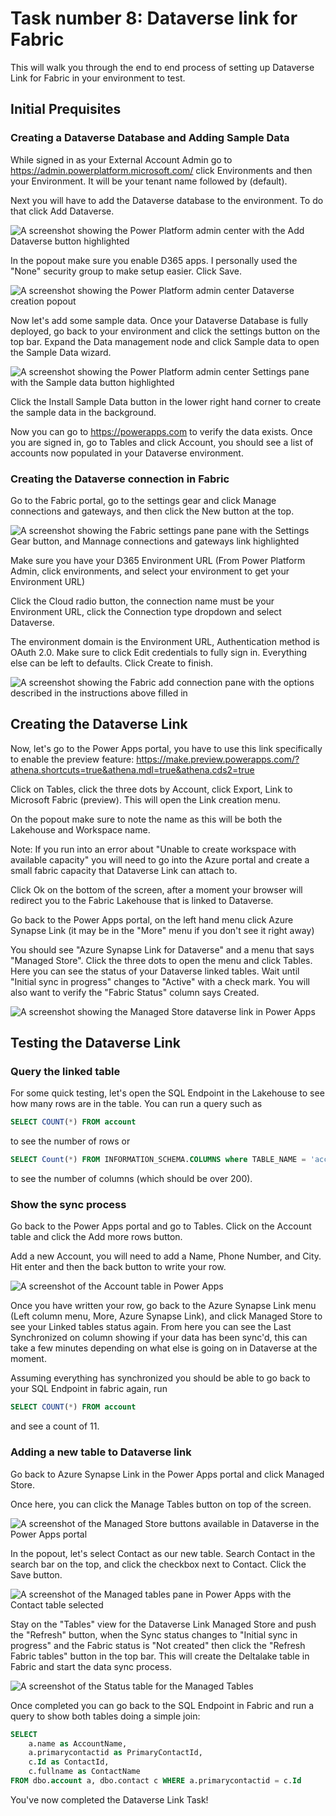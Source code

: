 # Task number 8: Dataverse link for Fabric

This will walk you through the end to end process of setting up Dataverse Link for Fabric in your environment to test.

## Initial Prequisites
### Creating a Dataverse Database and Adding Sample Data
While signed in as your External Account Admin go to https://admin.powerplatform.microsoft.com/ click Environments and then your Environment.
It will be your tenant name followed by (default).

Next you will have to add the Dataverse database to the environment. To do that click Add Dataverse.

![A screenshot showing the Power Platform admin center with the Add Dataverse button highlighted](media/dataverse-1.png)

In the popout make sure you enable D365 apps. I personally used the "None" security group to make setup easier. Click Save.

![A screenshot showing the Power Platform admin center Dataverse creation popout](media/dataverse-2.png)

Now let's add some sample data. Once your Dataverse Database is fully deployed, go back to your environment and click the settings button on the top bar. Expand the Data management node and click Sample data to open the Sample Data wizard. 

![A screenshot showing the Power Platform admin center Settings pane with the Sample data button highlighted](media/dataverse-3.png)

Click the Install Sample Data button in the lower right hand corner to create the sample data in the background.

Now you can go to https://powerapps.com to verify the data exists. Once you are signed in, go to Tables and click Account, you should see a list of accounts now populated in your Dataverse environment.

### Creating the Dataverse connection in Fabric

Go to the Fabric portal, go to the settings gear and click Manage connections and gateways, and then click the New button at the top.

![A screenshot showing the Fabric settings pane pane with the Settings Gear button, and Mannage connections and gateways link highlighted](media/dataverse-4.png)

Make sure you have your D365 Environment URL (From Power Platform Admin, click environments, and select your environment to get your Environment URL)

Click the Cloud radio button, the connection name must be your Environment URL, click the Connection type dropdown and select Dataverse.

The environment domain is the Environment URL, Authentication method is OAuth 2.0. Make sure to click Edit credentials to fully sign in. Everything else can be left to defaults. Click Create to finish.

![A screenshot showing the Fabric add connection pane with the options described in the instructions above filled in](media/dataverse-5.png)

## Creating the Dataverse Link

Now, let's go to the Power Apps portal, you have to use this link specifically to enable the preview feature: https://make.preview.powerapps.com/?athena.shortcuts=true&athena.mdl=true&athena.cds2=true

Click on Tables, click the three dots by Account, click Export, Link to Microsoft Fabric (preview). This will open the Link creation menu.

On the popout make sure to note the name as this will be both the Lakehouse and Workspace name.

Note: If you run into an error about "Unable to create workspace with available capacity" you will need to go into the Azure portal and create a small fabric capacity that Dataverse Link can attach to.

Click Ok on the bottom of the screen, after a moment your browser will redirect you to the Fabric Lakehouse that is linked to Dataverse.

Go back to the Power Apps portal, on the left hand menu click Azure Synapse Link (it may be in the "More" menu if you don't see it right away)

You should see "Azure Synapse Link for Dataverse" and a menu that says "Managed Store". Click the three dots to open the menu and click Tables. Here you can see the status of your Dataverse linked tables. Wait until "Initial sync in progress" changes to "Active" with a check mark. You will also want to verify the "Fabric Status" column says Created.

![A screenshot showing the Managed Store dataverse link in Power Apps](media/dataverse-6.png)

## Testing the Dataverse Link
### Query the linked table
For some quick testing, let's open the SQL Endpoint in the Lakehouse to see how many rows are in the table. You can run a query such as 
```sql 
SELECT COUNT(*) FROM account
``` 
to see the number of rows or 
```sql
SELECT Count(*) FROM INFORMATION_SCHEMA.COLUMNS where TABLE_NAME = 'account'
``` 
to see the number of columns (which should be over 200).

### Show the sync process
Go back to the Power Apps portal and go to Tables. Click on the Account table and click the Add more rows button. 

Add a new Account, you will need to add a Name, Phone Number, and City. Hit enter and then the back button to write your row. 

![A screenshot of the Account table in Power Apps](media/dataverse-7.png)

Once you have written your row, go back to the Azure Synapse Link menu (Left column menu, More, Azure Synapse Link), and click Managed Store to see your Linked tables status again. From here you can see the Last Synchronized on column showing if your data has been sync'd, this can take a few minutes depending on what else is going on in Dataverse at the moment.

Assuming everything has synchronized you should be able to go back to your SQL Endpoint in fabric again, run 
```sql
SELECT COUNT(*) FROM account
``` 
and see a count of 11. 

### Adding a new table to Dataverse link

Go back to Azure Synapse Link in the Power Apps portal and click Managed Store. 

Once here, you can click the Manage Tables button on top of the screen. 

![A screenshot of the Managed Store buttons available in Dataverse in the Power Apps portal](media/dataverse-8.png)

In the popout, let's select Contact as our new table. Search Contact in the search bar on the top, and click the checkbox next to Contact. Click the Save button. 

![A screenshot of the Managed tables pane in Power Apps with the Contact table selected](media/dataverse-9.png)

Stay on the "Tables" view for the Dataverse Link Managed Store and push the "Refresh" button, when the Sync status changes to "Initial sync in progress" and the Fabric status is "Not created" then click the "Refresh Fabric tables" button in the top bar. This will create the Deltalake table in Fabric and start the data sync process. 

![A screenshot of the Status table for the Managed Tables](media/dataverse-10.png)

Once completed you can go back to the SQL Endpoint in Fabric and run a query to show both tables doing a simple join: 

```sql
SELECT 
    a.name as AccountName,
    a.primarycontactid as PrimaryContactId,
    c.Id as ContactId,
    c.fullname as ContactName 
FROM dbo.account a, dbo.contact c WHERE a.primarycontactid = c.Id
```

You've now completed the Dataverse Link Task!
